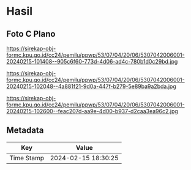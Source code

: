 # Hasil

## Foto C Plano

https://sirekap-obj-formc.kpu.go.id/cc24/pemilu/ppwp/53/07/04/20/06/5307042006001-20240215-101408--905c6f60-773d-4d06-ad4c-780b1d0c29bd.jpg

https://sirekap-obj-formc.kpu.go.id/cc24/pemilu/ppwp/53/07/04/20/06/5307042006001-20240215-102048--4a881f21-9d0a-447f-b279-5e89ba9a2bda.jpg

https://sirekap-obj-formc.kpu.go.id/cc24/pemilu/ppwp/53/07/04/20/06/5307042006001-20240215-102600--feac207d-aa9e-4d00-b937-d2caa3ea96c2.jpg


## Metadata

| Key        | Value               |
| ---------- | ------------------- |
| Time Stamp | 2024-02-15 18:30:25 |



